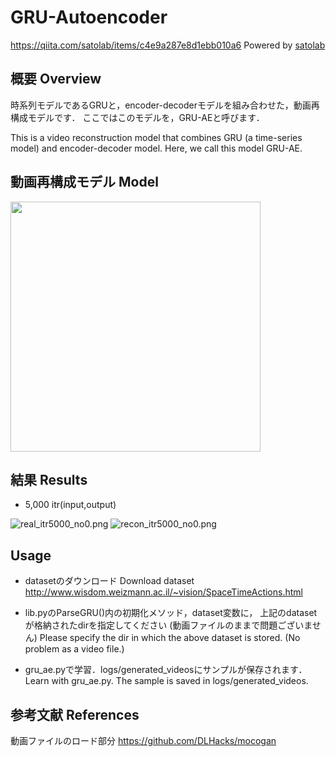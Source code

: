 # GRU-Autoencoder

https://qiita.com/satolab/items/c4e9a287e8d1ebb010a6
Powered by [satolab](https://qiita.com/satolab)

## 概要 Overview

時系列モデルであるGRUと，encoder-decoderモデルを組み合わせた，動画再構成モデルです．
ここではこのモデルを，GRU-AEと呼びます．

This is a video reconstruction model that combines GRU (a time-series model) and encoder-decoder model.
Here, we call this model GRU-AE.

## 動画再構成モデル Model

<img src="https://qiita-image-store.s3.ap-northeast-1.amazonaws.com/0/583727/c5ddc1c8-f82d-b6ff-8cca-b9cc7a2787f8.png" width="400×200">

## 結果 Results
- 5,000 itr(input,output)

![real_itr5000_no0.png](https://qiita-image-store.s3.ap-northeast-1.amazonaws.com/0/583727/f2e35deb-0162-e52f-ec2a-cdbf2ce64d77.png)
![recon_itr5000_no0.png](https://qiita-image-store.s3.ap-northeast-1.amazonaws.com/0/583727/38ce5478-dbe1-0673-d9d3-2d65ae755d5b.png)

## Usage
- datasetのダウンロード
Download dataset
http://www.wisdom.weizmann.ac.il/~vision/SpaceTimeActions.html
- lib.pyのParseGRU()内の初期化メソッド，dataset変数に，
上記のdatasetが格納されたdirを指定してください
(動画ファイルのままで問題ございません)
Please specify the dir in which the above dataset is stored.
(No problem as a video file.)


- gru_ae.pyで学習．logs/generated_videosにサンプルが保存されます．
Learn with gru_ae.py.
The sample is saved in logs/generated_videos.

## 参考文献 References
動画ファイルのロード部分
https://github.com/DLHacks/mocogan
